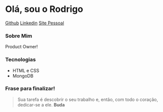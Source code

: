 # Olá, sou o Rodrigo
[Github](https://github.com/rodrigofrumento)
[Linkedin](https://linkedin.com/in/rodrigofrumento)
[Site Pessoal](https://rodrigofrumento.github.io)

### Sobre Mim
Product Owner!

### Tecnologias
+ HTML e CSS
+ MongoDB

### Frase para finalizar!
> Sua tarefa é descobrir o seu trabalho e, então, com todo o coração, dedicar-se a ele. **Buda**
